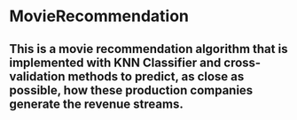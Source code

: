 # MovieRecommendation

## This is a movie recommendation algorithm that is implemented with KNN Classifier and cross-validation methods to predict, as close as possible, how these production companies generate the revenue streams. 




